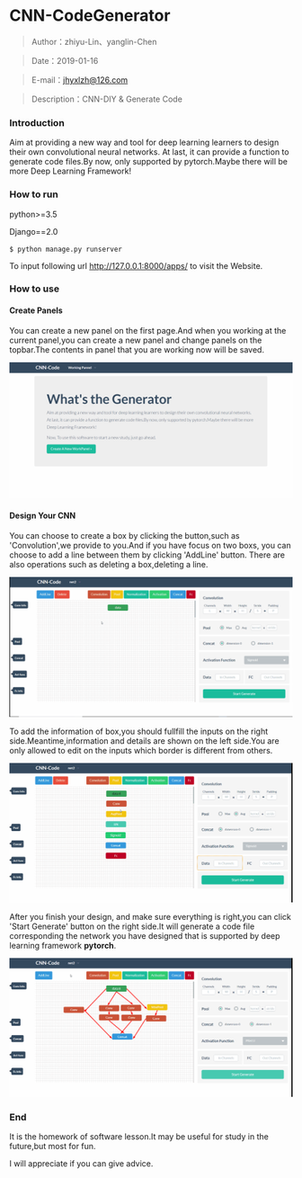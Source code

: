 # CNN-CodeGenerator

> Author：zhiyu-Lin、yanglin-Chen 

>Date：2019-01-16

> E-mail：jhyxlzh@126.com

> Description：CNN-DIY & Generate Code

### Introduction

Aim at providing a new way and tool for deep learning learners to design their own convolutional neural networks. At last, it can provide a function to generate code files.By now, only supported by pytorch.Maybe there will be more Deep Learning Framework!

### How to run

python>=3.5

Django==2.0

```shell
$ python manage.py runserver
```

To input following url http://127.0.0.1:8000/apps/ to visit the Website.

### How to use

#### Create Panels

You can create a new panel on the first page.And when you working at the current panel,you can create a new panel and change panels on the topbar.The contents in panel that you are working now will be saved.

<img src="./static/fileimg/1.gif" />

#### Design Your CNN

You can choose to create a  box by clicking the button,such as 'Convolution',we provide to you.And if you have focus on two boxs, you can choose to add a line between them by clicking 'AddLine' button. There are also operations such as deleting a box,deleting a line. 

<img src="./static/fileimg/2.gif" />

To add the information of box,you should fullfill the inputs on the right side.Meantime,information and details are shown on the left side.You are only allowed to edit on the inputs which border is different from others.

<img src="./static/fileimg/3.gif" />

After you finish your design, and make sure everything is right,you can click 'Start Generate' button on the right side.It will generate a code file corresponding the network you have designed that is supported by deep learning framework **pytorch**. 

<img src="./static/fileimg/4.gif" />

### End

It is the homework of software lesson.It may be useful for study in the future,but most for fun.

I will appreciate if you can give advice.
